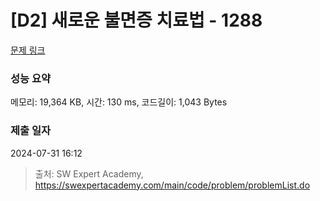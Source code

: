 # [D2] 새로운 불면증 치료법 - 1288 

[문제 링크](https://swexpertacademy.com/main/code/problem/problemDetail.do?contestProbId=AV18_yw6I9MCFAZN) 

### 성능 요약

메모리: 19,364 KB, 시간: 130 ms, 코드길이: 1,043 Bytes

### 제출 일자

2024-07-31 16:12



> 출처: SW Expert Academy, https://swexpertacademy.com/main/code/problem/problemList.do